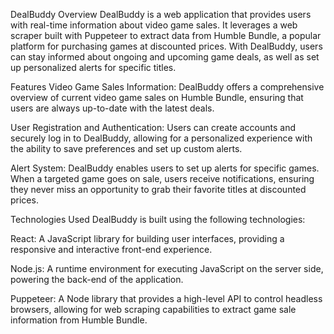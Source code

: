 DealBuddy
Overview
DealBuddy is a web application that provides users with real-time information about video game sales. It leverages a web scraper built with Puppeteer to extract data from Humble Bundle, a popular platform for purchasing games at discounted prices. With DealBuddy, users can stay informed about ongoing and upcoming game deals, as well as set up personalized alerts for specific titles.

Features
Video Game Sales Information: DealBuddy offers a comprehensive overview of current video game sales on Humble Bundle, ensuring that users are always up-to-date with the latest deals.

User Registration and Authentication: Users can create accounts and securely log in to DealBuddy, allowing for a personalized experience with the ability to save preferences and set up custom alerts.

Alert System: DealBuddy enables users to set up alerts for specific games. When a targeted game goes on sale, users receive notifications, ensuring they never miss an opportunity to grab their favorite titles at discounted prices.

Technologies Used
DealBuddy is built using the following technologies:

React: A JavaScript library for building user interfaces, providing a responsive and interactive front-end experience.

Node.js: A runtime environment for executing JavaScript on the server side, powering the back-end of the application.

Puppeteer: A Node library that provides a high-level API to control headless browsers, allowing for web scraping capabilities to extract game sale information from Humble Bundle.
